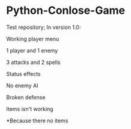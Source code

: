 # Python-Conlose-Game
Test repository;
In version 1.0:

Working player menu

1 player and 1 enemy

3 attacks and 2 spells

Status effects

No enemy AI

Broken defense

Items isn't working

*Because there no items
